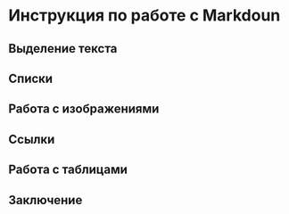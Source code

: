 # Инструкция по работе с Markdoun

## Выделение текста

## Списки

## Работа с изображениями

## Ссылки

## Работа с таблицами

## Заключение